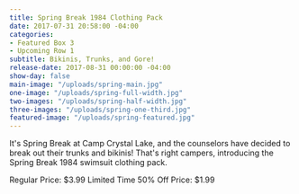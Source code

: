 ```yaml
---
title: Spring Break 1984 Clothing Pack
date: 2017-07-31 20:58:00 -04:00
categories:
- Featured Box 3
- Upcoming Row 1
subtitle: Bikinis, Trunks, and Gore!
release-date: 2017-08-31 00:00:00 -04:00
show-day: false
main-image: "/uploads/spring-main.jpg"
one-image: "/uploads/spring-full-width.jpg"
two-images: "/uploads/spring-half-width.jpg"
three-images: "/uploads/spring-one-third.jpg"
featured-image: "/uploads/spring-featured.jpg"
---
```


It's Spring Break at Camp Crystal Lake, and the counselors have decided to break out their trunks and bikinis! That's right campers, introducing the Spring Break 1984 swimsuit clothing pack.

Regular Price: $3.99
Limited Time 50% Off Price: $1.99
       